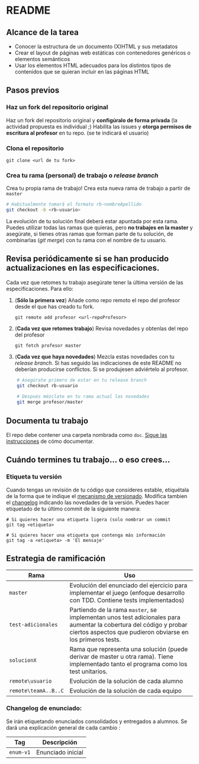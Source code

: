 ﻿# README


## Alcance de la tarea

*  Conocer la estructura de un documento (X)HTML y sus metadatos
* Crear el layout de páginas web estáticas con contenedores genéricos o elementos semánticos
* Usar los elementos HTML adecuados para los distintos tipos de contenidos que se quieran incluir en las páginas HTML


## Pasos previos

### Haz un fork del repositorio original

Haz un fork del repositorio original y **configúralo de forma privada** (la actividad propuesta es individual ;)
Habilita las issues y **otorga permisos de escritura al profesor** en tu repo.  (se te indicará el usuario)


### Clona el repositorio

```
git clone <url de tu fork>
```


### Crea tu rama (personal) de trabajo o *release branch*

Crea tu propia rama de trabajo! Crea esta nueva rama de trabajo a partir de `master`

```bash
# Habitualmente tomará el formato rb-nombreApellido
git checkout -b <rb-usuario>
```

La evolución de tu solución final deberá estar apuntada por esta rama. Puedes utilizar todas las ramas que quieras, pero **no trabajes en la master** y asegúrate, si tienes otras ramas que forman parte de tu solución, de combinarlas (*git merge*) con tu rama con el nombre de tu usuario.



## Revisa periódicamente si se han producido actualizaciones en las especificaciones.

Cada vez que retomes tu trabajo asegúrate tener la última versión de las especificaciones. Para ello:

1. (**Sólo la primera vez**) Añade como repo remoto el repo del profesor desde el que has creado tu fork.

    `git remote add profesor <url-repoProfesor>`

2. (**Cada vez que retomes trabajo**) Revisa novedades y obtenlas del repo del profesor

    `git fetch profesor master`

3. (**Cada vez que haya novedades**) Mezcla estas novedades con tu *release branch*. Si has seguido las indicaciones de este README no deberían producirse conflictos. Si se produjesen adviértelo al profesor.

```bash
    # Asegúrate primero de estar en tu release branch
    git checkout rb-usuario
    
    # Después mézclate en tu rama actual las novedades
    git merge profesor/master
```

## Documenta tu trabajo

El repo debe contener una carpeta nombrada como `doc`. [Sigue las instrucciones](doc/README.md) de cómo documentar.

## Cuándo termines tu trabajo... o eso crees...

### Etiqueta tu versión

Cuando tengas un revisión de tu código que consideres estable, etiquétala de la forma que te indique el [mecanismo de versionado](doc/README.md). Modifica tambien el [changelog](doc/changelog.md) indicando las novedades de la versión.
Puedes hacer etiquetado de tu último commit de la siguiente manera:

```
# Si quieres hacer una etiqueta ligera (solo nombrar un commit
git tag <etiqueta>

# Si quieres hacer una etiqueta que contenga más información
git tag -a <etiqueta> -m 'El mensaje'
```



## Estrategia de ramificación

Rama					| Uso
------------ 			| -------------
`master`	 			| Evolución del enunciado del ejercicio para implementar el juego (enfoque desarrollo con TDD. Contiene tests implementados)
`test-adicionales`      | Partiendo de la rama `master`, se implementan unos test adicionales para aumentar la cobertura del código y probar ciertos aspectos que pudieron obviarse en los primeros tests.
`solucionX`			| Rama que representa una solución (puede derivar de master u otra rama). Tiene implementado tanto el programa como los test unitarios.
`remote\usuario` 	| Evolución de la solución de cada alumno
`remote\teamA..B..C`| Evolución de la solución de cada equipo 


### Changelog de enunciado:

Se irán etiquetando enunciados consolidados y entregados a alumnos. Se dará una explicación general de cada cambio :

Tag				| Descripción
------------ 	| -------------
`enum-v1`		| Enunciado inicial

